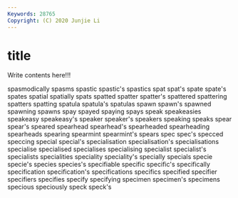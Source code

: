```yaml
---
Keywords: 28765
Copyright: (C) 2020 Junjie Li
---
```


# title

Write contents here!!!
 
spasmodically 
spasms 
spastic 
spastic's 
spastics
spat 
spat's 
spate 
spate's 
spates 
spatial 
spatially 
spats 
spatted 
spatter
spatter's 
spattered 
spattering 
spatters 
spatting 
spatula 
spatula's 
spatulas 
spawn 
spawn's
spawned 
spawning 
spawns 
spay 
spayed 
spaying 
spays 
speak 
speakeasies 
speakeasy
speakeasy's 
speaker 
speaker's 
speakers 
speaking 
speaks 
spear 
spear's 
speared 
spearhead
spearhead's 
spearheaded 
spearheading 
spearheads 
spearing 
spearmint 
spearmint's 
spears 
spec 
spec's
specced 
speccing 
special 
special's 
specialisation 
specialisation's 
specialisations 
specialise 
specialised 
specialises
specialising 
specialist 
specialist's 
specialists 
specialities 
speciality 
speciality's 
specially 
specials 
specie
specie's 
species 
species's 
specifiable 
specific 
specific's 
specifically 
specification 
specification's 
specifications
specifics 
specified 
specifier 
specifiers 
specifies 
specify 
specifying 
specimen 
specimen's 
specimens
specious 
speciously 
speck 
speck's 
